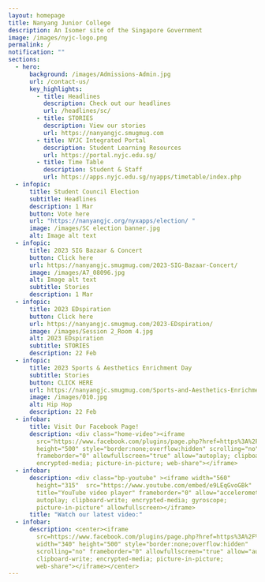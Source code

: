 ```yaml
---
layout: homepage
title: Nanyang Junior College
description: An Isomer site of the Singapore Government
image: /images/nyjc-logo.png
permalink: /
notification: ""
sections:
  - hero:
      background: /images/Admissions-Admin.jpg
      url: /contact-us/
      key_highlights:
        - title: Headlines
          description: Check out our headlines
          url: /headlines/sc/
        - title: STORIES
          description: View our stories
          url: https://nanyangjc.smugmug.com
        - title: NYJC Integrated Portal
          description: Student Learning Resources
          url: https://portal.nyjc.edu.sg/
        - title: Time Table
          description: Student & Staff
          url: https://apps.nyjc.edu.sg/nyapps/timetable/index.php
  - infopic:
      title: Student Council Election
      subtitle: Headlines
      description: 1 Mar
      button: Vote here
      url: "https://nanyangjc.org/nyxapps/election/ "
      image: /images/SC election banner.jpg
      alt: Image alt text
  - infopic:
      title: 2023 SIG Bazaar & Concert
      button: Click here
      url: https://nanyangjc.smugmug.com/2023-SIG-Bazaar-Concert/
      image: /images/A7_08096.jpg
      alt: Image alt text
      subtitle: Stories
      description: 1 Mar
  - infopic:
      title: 2023 EDspiration
      button: Click here
      url: https://nanyangjc.smugmug.com/2023-EDspiration/
      image: /images/Session 2_Room 4.jpg
      alt: 2023 EDspiration
      subtitle: STORIES
      description: 22 Feb
  - infopic:
      title: 2023 Sports & Aesthetics Enrichment Day
      subtitle: Stories
      button: CLICK HERE
      url: https://nanyangjc.smugmug.com/Sports-and-Aesthetics-Enrichment-Day
      image: /images/010.jpg
      alt: Hip Hop
      description: 22 Feb
  - infobar:
      title: Visit Our Facebook Page!
      description: <div class="home-video"><iframe
        src="https://www.facebook.com/plugins/page.php?href=https%3A%2F%2Fwww.facebook.com%2FNanyangjc%2F&tabs=timeline&width=340&height=500&small_header=false&adapt_container_width=true&hide_cover=false&show_facepile=true&appId"
        height="500" style="border:none;overflow:hidden" scrolling="no"
        frameborder="0" allowfullscreen="true" allow="autoplay; clipboard-write;
        encrypted-media; picture-in-picture; web-share"></iframe>
  - infobar:
      description: <div class="bp-youtube" ><iframe width="560"
        height="315"  src="https://www.youtube.com/embed/e9LEqGvoGBk"
        title="YouTube video player" frameborder="0" allow="accelerometer;
        autoplay; clipboard-write; encrypted-media; gyroscope;
        picture-in-picture" allowfullscreen></iframe>
      title: "Watch our latest video:"
  - infobar:
      description: <center><iframe
        src=https://www.facebook.com/plugins/page.php?href=https%3A%2F%2Fwww.facebook.com%2FChung-Cheng-High-School-Yishun-649727622164220&tabs=timeline&width=340&height=500&small_header=false&adapt_container_width=true&hide_cover=false&show_facepile=true&appId
        width="340" height="500" style="border:none;overflow:hidden"
        scrolling="no" frameborder="0" allowfullscreen="true" allow="autoplay;
        clipboard-write; encrypted-media; picture-in-picture;
        web-share"></iframe></center>
---
```

